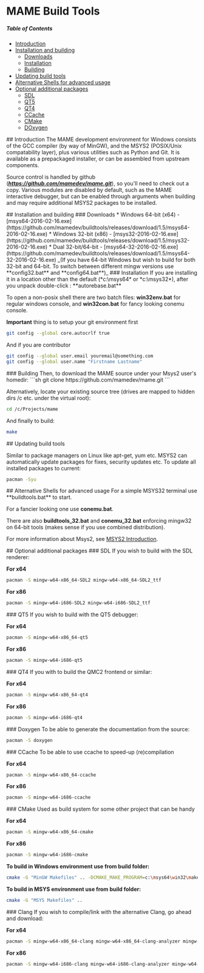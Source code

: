 # MAME Build Tools

##### Table of Contents  
* [Introduction](#introduction)
* [Installation and building](#installandbuild)  
  * [Downloads](#downloads)  
  * [Installation](#installation)  
  * [Building](#building)  
* [Updating build tools](#updating)  
* [Alternative Shells for advanced usage](#advanced)
* [Optional additional packages](#optional)  
  * [SDL](#optional-sdl)  
  * [QT5](#optional-qt5)  
  * [QT4](#optional-qt4)  
  * [CCache](#optional-ccache)  
  * [CMake](#optional-cmake)  
  * [DOxygen](#optional-doxygen)  

<a name="introduction"/>
## Introduction
The MAME development environment for Windows consists of the GCC compiler (by way of MinGW), and the MSYS2 (POSIX/Unix compatability layer), plus various utilities such as Python and Git. It is available as a prepackaged installer, or can be assembled from upstream components. 

Source control is handled by github (***https://github.com/mamedev/mame.git***), so you'll need to check out a copy.
Various modules are disabled by default, such as the MAME interactive debugger, but can be enabled through arguments when building and may require additional MSYS2 packages to be installed.

<a name="installandbuild"/>
## Installation and building

<a name="downloads"/>
### Downloads
* Windows 64-bit (x64) - [msys64-2016-02-16.exe](https://github.com/mamedev/buildtools/releases/download/1.5/msys64-2016-02-16.exe) 
* Windows 32-bit (x86) - [msys32-2016-02-16.exe](https://github.com/mamedev/buildtools/releases/download/1.5/msys32-2016-02-16.exe)
* Dual 32-bit/64-bit - [msys64-32-2016-02-16.exe](https://github.com/mamedev/buildtools/releases/download/1.5/msys64-32-2016-02-16.exe) _(If you have 64-bit Windows but wish to build for both 32-bit and 64-bit. To switch between different mingw versions use **config32.bat** and **config64.bat**)_

<a name="installation"/>
### Installation
If you are installing it in a location other than the default (*c:\msys64* or *c:\msys32*), after you unpack double-click : **autorebase.bat**

To open a non-posix shell there are two batch files: **win32env.bat** for regular windows console, and **win32con.bat** for fancy looking conemu console.

**Important** thing is to setup your git environment first
```sh
git config --global core.autocrlf true
```

And if you are contributor
```sh
git config --global user.email youremail@something.com
git config --global user.name "Firstname Lastname"
```

<a name="building"/>
### Building
Then, to download the MAME source under your Msys2 user's homedir:
```sh
git clone https://github.com/mamedev/mame.git
```

Alternatively, locate your existing source tree (drives are mapped to hidden dirs /c etc. under the virtual root):
```sh
cd /c/Projects/mame
```

And finally to build:
```sh
make
```

<a name="updating"/>
## Updating build tools

Similar to package managers on Linux like apt-get, yum etc. MSYS2 can automatically update packages for fixes, security updates etc.
To update all installed packages to current:

```sh
pacman -Syu
```

<a name="advanced"/>
## Alternative Shells for advanced usage
For a simple MSYS32 terminal use **buildtools.bat** to start. 

For a fancier looking one use **conemu.bat**. 

There are also **buildtools_32.bat** and **conemu_32.bat** enforcing mingw32 on 64-bit tools (makes sense if you use combined distribution).

For more information about Msys2, see [MSYS2 Introduction](http://sourceforge.net/p/msys2/wiki/MSYS2%20introduction/). 

<a name="optional"/>
## Optional additional packages

<a name="optional-sdl"/>
### SDL
If you wish to build with the SDL renderer:

   **For x64**
   ```sh
   pacman -S mingw-w64-x86_64-SDL2 mingw-w64-x86_64-SDL2_ttf
   ```

   **For x86**
   ```sh
   pacman -S mingw-w64-i686-SDL2 mingw-w64-i686-SDL2_ttf
   ```

<a name="optional-qt5"/>
### QT5
If you wish to build with the QT5 debugger:

   **For x64**
   ```sh
   pacman -S mingw-w64-x86_64-qt5
   ```

   **For x86**
   ```sh
   pacman -S mingw-w64-i686-qt5
   ```

<a name="optional-qt4"/>
### QT4
If you with to build the QMC2 frontend or similar:

   **For x64**
   ```sh
   pacman -S mingw-w64-x86_64-qt4
   ```

   **For x86**
   ```sh
   pacman -S mingw-w64-i686-qt4
   ```

<a name="optional-doxygen"/>
### Doxygen
To be able to generate the documentation from the source:

   ```sh
   pacman -S doxygen 
   ```

<a name="optional-ccache"/>
### CCache
To be able to use ccache to speed-up (re)compilation

   **For x64**
   ```sh
   pacman -S mingw-w64-x86_64-ccache 
   ```

   **For x86**
   ```sh
   pacman -S mingw-w64-i686-ccache 
   ```
<a name="optional-ccache"/>
### CMake
Used as build system for some other project that can be handy

   **For x64**
   ```sh
   pacman -S mingw-w64-x86_64-cmake 
   ```

   **For x86**
   ```sh
   pacman -S mingw-w64-i686-cmake 
   ```

   **To build in Windows environment use from build folder:**
   ```sh
   cmake -G "MinGW Makefiles" .. -DCMAKE_MAKE_PROGRAM=c:\msys64\win32\make.exe
   ```
   **To build in MSYS environment use from build folder:**
   ```sh
   cmake -G "MSYS Makefiles" ..
   ```
   
<a name="optional-clang"/>
### Clang
If you wish to compile/link with the alternative Clang, go ahead and download:
 
   **For x64**
   ```sh
   pacman -S mingw-w64-x86_64-clang mingw-w64-x86_64-clang-analyzer mingw-w64-x86_64-clang-tools-extra 
   ```

   **For x86**
   ```sh
   pacman -S mingw-w64-i686-clang mingw-w64-i686-clang-analyzer mingw-w64-i686-clang-tools-extra
   ```
   

